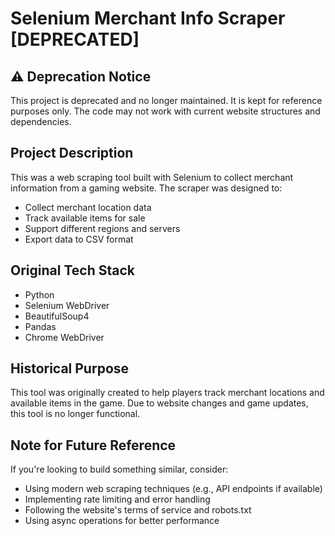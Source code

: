 # Selenium Merchant Info Scraper [DEPRECATED]

## ⚠️ Deprecation Notice
This project is deprecated and no longer maintained. It is kept for reference purposes only. The code may not work with current website structures and dependencies.

## Project Description
This was a web scraping tool built with Selenium to collect merchant information from a gaming website. The scraper was designed to:
- Collect merchant location data
- Track available items for sale
- Support different regions and servers
- Export data to CSV format

## Original Tech Stack
- Python
- Selenium WebDriver
- BeautifulSoup4
- Pandas
- Chrome WebDriver

## Historical Purpose
This tool was originally created to help players track merchant locations and available items in the game. Due to website changes and game updates, this tool is no longer functional.

## Note for Future Reference
If you're looking to build something similar, consider:
- Using modern web scraping techniques (e.g., API endpoints if available)
- Implementing rate limiting and error handling
- Following the website's terms of service and robots.txt
- Using async operations for better performance
